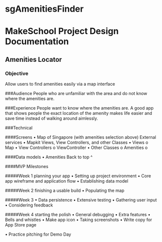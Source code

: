 # sgAmenitiesFinder

# MakeSchool Project Design Documentation

## Amenities Locator

### Objective
Allow users to find amenities easily via a map interface

###Audience
People who are unfamiliar with the area and do not know where the amenities are.

###Experience
People want to know where the amenities are. A good app that shows people the exact location of the amenity makes life easier and save time instead of walking around aimlessly.

###Technical

####Screens
•	Map of Singapore (with amenities selection above)
External services
•	Mapkit
Views, View Controllers, and other Classes
•	Views
o	Map
•	View Controllers
o	ViewController
•	Other Classes
o	Amenities
o	

####Data models
•	Amenities
Back to top ^

####MVP Milestones

#####Week 1
planning your app
•	Setting up project environment
•	Core app wireframe and application flow
•	Establishing data model

#####Week 2
finishing a usable build
•	Populating the map

#####Week 3
•	Data persistence
•	Extensive testing
•	Gathering user input
•	Considering feedback

#####Week 4
starting the polish
•	General debugging
•	Extra features
•	Bells and whistles
•	Make app icon
•	Taking screenshots
•	Write copy for App Store page


•	Practice pitching for Demo Day

